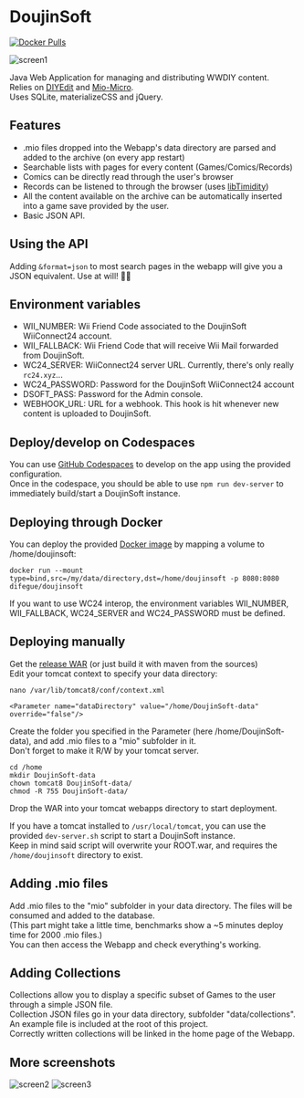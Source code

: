 # DoujinSoft

[![Docker Pulls](https://img.shields.io/docker/pulls/difegue/doujinsoft.svg)](https://hub.docker.com/r/difegue/doujinsoft/)

![screen1](https://cloud.githubusercontent.com/assets/8237712/26278790/4ffd633a-3da3-11e7-865f-015cab5fef5e.png)

Java Web Application for managing and distributing WWDIY content.  
Relies on [DIYEdit](https://github.com/xperia64/DIYEdit) and [Mio-Micro](https://github.com/yeahross0/Mio-Micro).  
Uses SQLite, materializeCSS and jQuery.  

## Features  

* .mio files dropped into the Webapp's data directory are parsed and added to the archive (on every app restart)
* Searchable lists with pages for every content (Games/Comics/Records)
* Comics can be directly read through the user's browser
* Records can be listened to through the browser (uses [libTimidity](https://www.npmjs.com/package/timidity))
* All the content available on the archive can be automatically inserted into a game save provided by the user.
* Basic JSON API.

## Using the API

Adding `&format=json` to most search pages in the webapp will give you a JSON equivalent. Use at will! 🙋‍♂️  

## Environment variables

* WII_NUMBER: Wii Friend Code associated to the DoujinSoft WiiConnect24 account.
* WII_FALLBACK: Wii Friend Code that will receive Wii Mail forwarded from DoujinSoft.
* WC24_SERVER: WiiConnect24 server URL. Currently, there's only really `rc24.xyz`...
* WC24_PASSWORD: Password for the DoujinSoft WiiConnect24 account
* DSOFT_PASS: Password for the Admin console.
* WEBHOOK_URL: URL for a webhook. This hook is hit whenever new content is uploaded to DoujinSoft.

## Deploy/develop on Codespaces

You can use [GitHub Codespaces](https://github.com/Difegue/DoujinSoft/codespaces) to develop on the app using the provided configuration.  
Once in the codespace, you should be able to use `npm run dev-server` to immediately build/start a DoujinSoft instance.

## Deploying through Docker

You can deploy the provided [Docker image](https://hub.docker.com/r/difegue/doujinsoft) by mapping a volume to /home/doujinsoft:
```
docker run --mount type=bind,src=/my/data/directory,dst=/home/doujinsoft -p 8080:8080 difegue/doujinsoft
```  

If you want to use WC24 interop, the environment variables WII_NUMBER, WII_FALLBACK, WC24_SERVER and WC24_PASSWORD must be defined.  

## Deploying manually

Get the [release WAR](https://github.com/Difegue/DoujinSoft/releases) (or just build it with maven from the sources)  
Edit your tomcat context to specify your data directory:  
```
nano /var/lib/tomcat8/conf/context.xml

<Parameter name="dataDirectory" value="/home/DoujinSoft-data" override="false"/>
```   
Create the folder you specified in the Parameter (here /home/DoujinSoft-data), and add .mio files to a "mio" subfolder in it.  
Don't forget to make it R/W by your tomcat server.  
```
cd /home
mkdir DoujinSoft-data
chown tomcat8 DoujinSoft-data/
chmod -R 755 DoujinSoft-data/
```
Drop the WAR into your tomcat webapps directory to start deployment. 

If you have a tomcat installed to `/usr/local/tomcat`, you can use the provided `dev-server.sh` script to start a DoujinSoft instance.  
Keep in mind said script will overwrite your ROOT.war, and requires the `/home/doujinsoft` directory to exist.  

## Adding .mio files

Add .mio files to the "mio" subfolder in your data directory.
The files will be consumed and added to the database.  
(This part might take a little time, benchmarks show a ~5 minutes deploy time for 2000 .mio files.)  
You can then access the Webapp and check everything's working.

## Adding Collections

Collections allow you to display a specific subset of Games to the user through a simple JSON file.  
Collection JSON files go in your data directory, subfolder "data/collections". An example file is included at the root of this project.  
Correctly written collections will be linked in the home page of the Webapp.

## More screenshots
![screen2](https://cloud.githubusercontent.com/assets/8237712/26278791/4fff292c-3da3-11e7-96be-575c8c96ab0b.png)
![screen3](https://cloud.githubusercontent.com/assets/8237712/26278792/50025d7c-3da3-11e7-947d-d87debba05c9.png)
